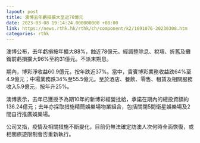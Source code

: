 ```yaml
---
layout: post
title: 澳博去年虧損擴大至近78億元
date: 2023-03-08 19:14:24.000000000 +08:00
link: https://news.rthk.hk/rthk/ch/component/k2/1691076-20230308.htm
categories: rthk
---
```


澳博公布，去年虧損按年擴大88%，蝕近78億元。經調整除息、稅項、折舊及攤銷前虧損擴大96%至約31億元。不派末期息。

期內，博彩淨收益60.9億元，按年跌近37%。當中，貴賓博彩業務收益跌64%至4.9億元；中場業務跌34%至55.5億元。至於酒店、餐飲、零售、租賃及相關服務收入5.9億元，按年升25%。

澳博表示，去年已獲授予為期10年的新博彩經營批給，承諾在期內的總投資額約136.24億元；去年亦採取措施精簡娛樂場物業組合，包括關閉5間衛星娛樂場及2間自行推廣娛樂場。

公司又指，疫情及相關措施不斷變化，目前仍無法確定訪澳人次何時全面恢復，或相關旅遊限制會否重新執行。
